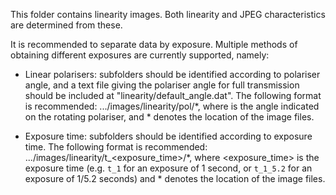 This folder contains linearity images. Both linearity and JPEG characteristics are determined from these.

It is recommended to separate data by exposure. Multiple methods of obtaining different exposures are currently supported, namely:

* Linear polarisers: subfolders should be identified according to polariser angle, and a text file giving the polariser angle for full transmission should be included at "linearity/default_angle.dat". The following format is recommended: .../images/linearity/pol<pangle>/*, where <pangle> is the angle indicated on the rotating polariser, and * denotes the location of the image files.

* Exposure time: subfolders should be identified according to exposure time. The following format is recommended: .../images/linearity/t_<exposure_time>/*, where <exposure_time> is the exposure time (e.g. `t_1` for an exposure of 1 second, or `t_1_5.2` for an exposure of 1/5.2 seconds) and * denotes the location of the image files.
